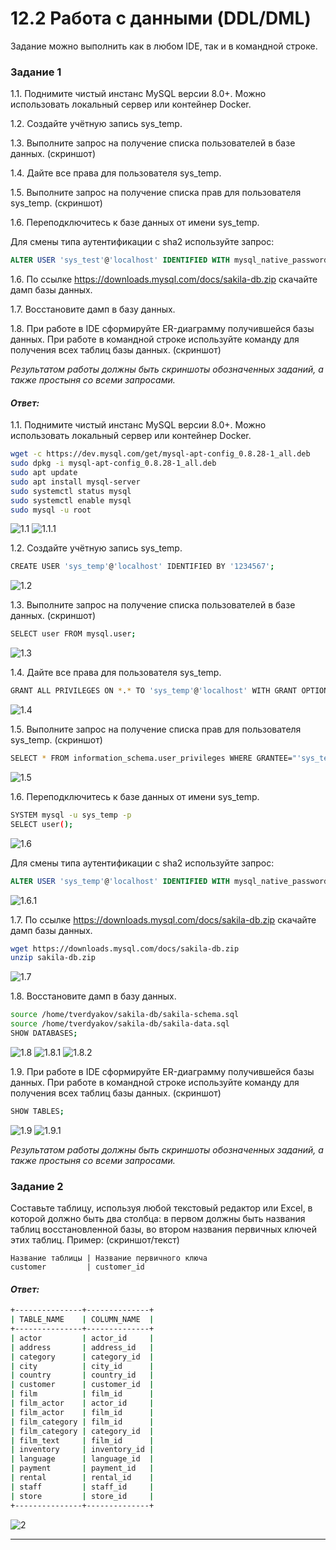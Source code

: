 # 12.2 Работа с данными (DDL/DML)
Задание можно выполнить как в любом IDE, так и в командной строке.

### Задание 1
1.1. Поднимите чистый инстанс MySQL версии 8.0+. Можно использовать локальный сервер или контейнер Docker.

1.2. Создайте учётную запись sys_temp. 

1.3. Выполните запрос на получение списка пользователей в базе данных. (скриншот)

1.4. Дайте все права для пользователя sys_temp. 

1.5. Выполните запрос на получение списка прав для пользователя sys_temp. (скриншот)

1.6. Переподключитесь к базе данных от имени sys_temp.

Для смены типа аутентификации с sha2 используйте запрос: 
```sql
ALTER USER 'sys_test'@'localhost' IDENTIFIED WITH mysql_native_password BY 'password';
```
1.6. По ссылке https://downloads.mysql.com/docs/sakila-db.zip скачайте дамп базы данных.

1.7. Восстановите дамп в базу данных.

1.8. При работе в IDE сформируйте ER-диаграмму получившейся базы данных. При работе в командной строке используйте команду для получения всех таблиц базы данных. (скриншот)

*Результатом работы должны быть скриншоты обозначенных заданий, а также простыня со всеми запросами.*

#### *Ответ:*

1.1. Поднимите чистый инстанс MySQL версии 8.0+. Можно использовать локальный сервер или контейнер Docker.
```bash
wget -c https://dev.mysql.com/get/mysql-apt-config_0.8.28-1_all.deb
sudo dpkg -i mysql-apt-config_0.8.28-1_all.deb
sudo apt update
sudo apt install mysql-server
sudo systemctl status mysql
sudo systemctl enable mysql
sudo mysql -u root
```
![1.1](https://github.com/IMiroxxI/DDL-DML/blob/main/img/1.1.png)
![1.1.1](https://github.com/IMiroxxI/DDL-DML/blob/main/img/1.1.1.png)

1.2. Создайте учётную запись sys_temp. 
```bash
CREATE USER 'sys_temp'@'localhost' IDENTIFIED BY '1234567';
```
![1.2](https://github.com/IMiroxxI/DDL-DML/blob/main/img/1.2.png)

1.3. Выполните запрос на получение списка пользователей в базе данных. (скриншот)
```bash
SELECT user FROM mysql.user;
```
![1.3](https://github.com/IMiroxxI/DDL-DML/blob/main/img/1.3.png)

1.4. Дайте все права для пользователя sys_temp. 
```bash
GRANT ALL PRIVILEGES ON *.* TO 'sys_temp'@'localhost' WITH GRANT OPTION;
```
![1.4](https://github.com/IMiroxxI/DDL-DML/blob/main/img/1.4.png)

1.5. Выполните запрос на получение списка прав для пользователя sys_temp. (скриншот)
```bash
SELECT * FROM information_schema.user_privileges WHERE GRANTEE="'sys_temp'@'localhost'";
```
![1.5](https://github.com/IMiroxxI/DDL-DML/blob/main/img/1.5.png)

1.6. Переподключитесь к базе данных от имени sys_temp.
```bash
SYSTEM mysql -u sys_temp -p
SELECT user();
```
![1.6](https://github.com/IMiroxxI/DDL-DML/blob/main/img/1.6.png)

Для смены типа аутентификации с sha2 используйте запрос: 
```sql
ALTER USER 'sys_temp'@'localhost' IDENTIFIED WITH mysql_native_password BY 'password';
```
![1.6.1](https://github.com/IMiroxxI/DDL-DML/blob/main/img/1.6.1.png)

1.7. По ссылке https://downloads.mysql.com/docs/sakila-db.zip скачайте дамп базы данных.
```bash
wget https://downloads.mysql.com/docs/sakila-db.zip
unzip sakila-db.zip
```
![1.7](https://github.com/IMiroxxI/DDL-DML/blob/main/img/1.7.png)

1.8. Восстановите дамп в базу данных.
```bash
source /home/tverdyakov/sakila-db/sakila-schema.sql
source /home/tverdyakov/sakila-db/sakila-data.sql
SHOW DATABASES;
```
![1.8](https://github.com/IMiroxxI/DDL-DML/blob/main/img/1.8.png)
![1.8.1](https://github.com/IMiroxxI/DDL-DML/blob/main/img/1.8.1.png)
![1.8.2](https://github.com/IMiroxxI/DDL-DML/blob/main/img/1.8.2.png)

1.9. При работе в IDE сформируйте ER-диаграмму получившейся базы данных. При работе в командной строке используйте команду для получения всех таблиц базы данных. (скриншот)
```bash
SHOW TABLES;
```
![1.9](https://github.com/IMiroxxI/DDL-DML/blob/main/img/1.9.png)
![1.9.1](https://github.com/IMiroxxI/DDL-DML/blob/main/img/1.9.1.png)

*Результатом работы должны быть скриншоты обозначенных заданий, а также простыня со всеми запросами.*


### Задание 2
Составьте таблицу, используя любой текстовый редактор или Excel, в которой должно быть два столбца: в первом должны быть названия таблиц восстановленной базы, во втором названия первичных ключей этих таблиц. Пример: (скриншот/текст)
```
Название таблицы | Название первичного ключа
customer         | customer_id
```

#### *Ответ:*
```bash
+---------------+--------------+
| TABLE_NAME    | COLUMN_NAME  |
+---------------+--------------+
| actor         | actor_id     |
| address       | address_id   |
| category      | category_id  |
| city          | city_id      |
| country       | country_id   |
| customer      | customer_id  |
| film          | film_id      |
| film_actor    | actor_id     |
| film_actor    | film_id      |
| film_category | film_id      |
| film_category | category_id  |
| film_text     | film_id      |
| inventory     | inventory_id |
| language      | language_id  |
| payment       | payment_id   |
| rental        | rental_id    |
| staff         | staff_id     |
| store         | store_id     |
+---------------+--------------+
```
![2](https://github.com/IMiroxxI/DDL-DML/blob/main/img/2.png)

---
